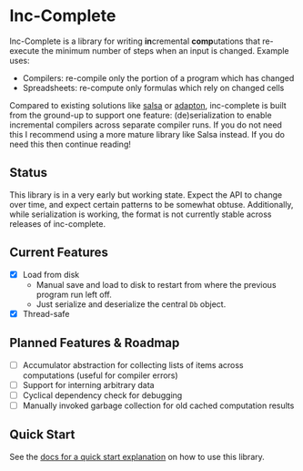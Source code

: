 # Inc-Complete

Inc-Complete is a library for writing **in**cremental **comp**utations that re-execute the minimum
number of steps when an input is changed. Example uses:

- Compilers: re-compile only the portion of a program which has changed
- Spreadsheets: re-compute only formulas which rely on changed cells

Compared to existing solutions like [salsa](https://github.com/salsa-rs/salsa) or [adapton](https://docs.rs/adapton/latest/adapton/),
inc-complete is built from the ground-up to support one feature: (de)serialization to enable
incremental compilers across separate compiler runs. If you do not need this I recommend using
a more mature library like Salsa instead. If you do need this then continue reading!

## Status

This library is in a very early but working state. Expect the API to change over time, and
expect certain patterns to be somewhat obtuse. Additionally, while serialization is working,
the format is not currently stable across releases of inc-complete.

## Current Features

- [x] Load from disk
  - Manual save and load to disk to restart from where the previous program run left off.
  - Just serialize and deserialize the central `Db` object.
- [x] Thread-safe

## Planned Features & Roadmap

- [ ] Accumulator abstraction for collecting lists of items across computations (useful for compiler errors)
- [ ] Support for interning arbitrary data
- [ ] Cyclical dependency check for debugging
- [ ] Manually invoked garbage collection for old cached computation results

## Quick Start

See the [docs for a quick start explanation](https://docs.rs/inc-complete/latest/inc_complete/) on how to use this library.
